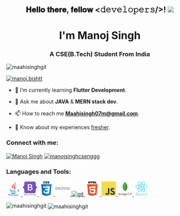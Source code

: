 <div align="center">
<h2> 𝐇𝐞𝐥𝐥𝐨 𝐭𝐡𝐞𝐫𝐞, 𝐟𝐞𝐥𝐥𝐨𝐰 <𝚍𝚎𝚟𝚎𝚕𝚘𝚙𝚎𝚛𝚜/>! <img src="https://tenor.com/bmnod.gif" width="30px"></h2>
</div>
<h1 align="center"> I'm Manoj Singh</h1>
<h3 align="center">A CSE(B.Tech) Student From India</h3>

<p align="left"> <img src="https://komarev.com/ghpvc/?username=maahisinghgit&label=Profile%20views&color=0e75b6&style=flat" alt="maahisinghgit" /> </p>
<!-- 
<p align="left"> <a href="https://twitter.com/maahisingh_uk03" target="blank"><img src="https://img.shields.io/twitter/follow/maahisingh_uk03?logo=twitter&style=for-the-badge" alt="maahisingh_uk03" /></a> </p> -->
<p align="left"> <a href="https://www.linkedin.com/in/manojsinghcsenggg/" target="blank"><img src="https://img.shields.io/badge/LinkedIn-Profile-informational?style=flat&logo=linkedin&logoColor=white&color=0D76A8)" alt="manoj.bishtt" /></a> </p>

- 🌱 I’m currently learning **Flutter Development**.


- 💬 Ask me about **JAVA** &amp; **MERN stack dev**.

- 📫 How to reach me **Maahisingh07m@gmail.com**.

- 📄 Know about my experiences [fresher](fresher).

<h3 align="left">Connect with me:</h3>
<p align="left">
<a href="https://twitter.com/ManojSingh_IND" target="blank"><img align="center" src="https://raw.githubusercontent.com/rahuldkjain/github-profile-readme-generator/master/src/images/icons/Social/twitter.svg" alt="Manoj Singh" height="30" width="40" /></a>
<a href="https://www.linkedin.com/in/manojbishtt/" target="blank"><img align="center" src="https://raw.githubusercontent.com/rahuldkjain/github-profile-readme-generator/master/src/images/icons/Social/linked-in-alt.svg" alt="manojsinghcsenggg" height="30" width="40" /></a>
</p>

<h3 align="left">Languages and Tools:</h3>
<p align="left">  <a href="https://www.java.com" target="_blank"> <img src="https://raw.githubusercontent.com/devicons/devicon/master/icons/java/java-original.svg" alt="java" width="40" height="40"/> </a><a href="https://getbootstrap.com" target="_blank"> <img src="https://raw.githubusercontent.com/devicons/devicon/master/icons/bootstrap/bootstrap-plain-wordmark.svg" alt="bootstrap" width="40" height="40"/> </a> <a href="https://www.w3schools.com/css/" target="_blank"> <img src="https://raw.githubusercontent.com/devicons/devicon/master/icons/css3/css3-original-wordmark.svg" alt="css3" width="40" height="40"/> </a> <a href="https://expressjs.com" target="_blank"> <img src="https://raw.githubusercontent.com/devicons/devicon/master/icons/express/express-original-wordmark.svg" alt="express" width="40" height="40"/> </a> <a href="https://git-scm.com/" target="_blank"> <img src="https://www.vectorlogo.zone/logos/git-scm/git-scm-icon.svg" alt="git" width="40" height="40"/> </a> <a href="https://www.w3.org/html/" target="_blank"> <img src="https://raw.githubusercontent.com/devicons/devicon/master/icons/html5/html5-original-wordmark.svg" alt="html5" width="40" height="40"/> </a> <a href="https://developer.mozilla.org/en-US/docs/Web/JavaScript" target="_blank"> <img src="https://raw.githubusercontent.com/devicons/devicon/master/icons/javascript/javascript-original.svg" alt="javascript" width="40" height="40"/> </a> <a href="https://www.mongodb.com/" target="_blank"> <img src="https://raw.githubusercontent.com/devicons/devicon/master/icons/mongodb/mongodb-original-wordmark.svg" alt="mongodb" width="40" height="40"/> </a> </a>    <a href="https://reactjs.org/" target="_blank"> <img src="https://raw.githubusercontent.com/devicons/devicon/master/icons/react/react-original-wordmark.svg" alt="react" width="40" height="40"/> </a> </p>

<p><img align="left" src="https://github-readme-stats.vercel.app/api/top-langs?username=maahisinghgit&show_icons=true&locale=en&layout=compact" alt="maahisinghgit" /></p>

<p>&nbsp;<img align="center" src="https://github-readme-stats.vercel.app/api?username=maahisinghgit&show_icons=true&locale=en" alt="maahisinghgit" /></p>

